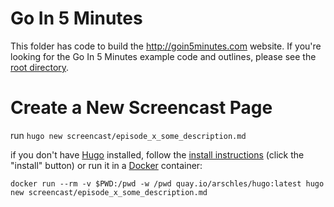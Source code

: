 # Go In 5 Minutes

This folder has code to build the http://goin5minutes.com website. If you're looking for
the Go In 5 Minutes example code and outlines, please see the [root directory](https://github.com/arschles/go-in-5-minutes).

# Create a New Screencast Page

run `hugo new screencast/episode_x_some_description.md`

if you don't have [Hugo](http://gohugo.io) installed, follow the [install instructions](http://gohugo.io/) (click the "install" button) or run it in a [Docker](https://www.docker.com/) container:

```console
docker run --rm -v $PWD:/pwd -w /pwd quay.io/arschles/hugo:latest hugo new screencast/episode_x_some_description.md
```
